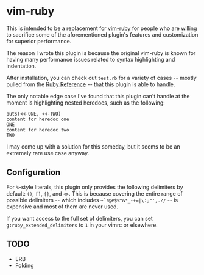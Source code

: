 # vim-ruby

This is intended to be a replacement for [vim-ruby](https://github.com/vim-ruby/vim-ruby) for people who are willing to sacrifice some of the aforementioned plugin's features and customization for superior performance.

The reason I wrote this plugin is because the original vim-ruby is known for having many performance issues related to syntax highlighting and indentation.

After installation, you can check out `test.rb` for a variety of cases -- mostly pulled from the [Ruby Reference](https://rubyreferences.github.io/rubyref/) -- that this plugin is able to handle.

The only notable edge case I've found that this plugin can't handle at the moment is highlighting nested heredocs, such as the following:

    puts(<<-ONE, <<-TWO)
    content for heredoc one
    ONE
    content for heredoc two
    TWO

I may come up with a solution for this someday, but it seems to be an extremely rare use case anyway.

## Configuration

For `%`-style literals, this plugin only provides the following delimiters by default: `()`, `[]`, `{}`, and `<>`. This is because covering the entire range of possible delimiters -- which includes ```~`!@#$%^&*_-+=|\:;"',.?/``` -- is expensive and most of them are never used.

If you want access to the full set of delimiters, you can set `g:ruby_extended_delimiters` to `1` in your vimrc or elsewhere.

## TODO

* ERB
* Folding
